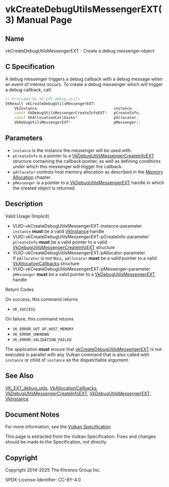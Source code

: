 # vkCreateDebugUtilsMessengerEXT(3) Manual Page

## Name

vkCreateDebugUtilsMessengerEXT - Create a debug messenger object



## [](#_c_specification)C Specification

A debug messenger triggers a debug callback with a debug message when an event of interest occurs. To create a debug messenger which will trigger a debug callback, call:

```c++
// Provided by VK_EXT_debug_utils
VkResult vkCreateDebugUtilsMessengerEXT(
    VkInstance                                  instance,
    const VkDebugUtilsMessengerCreateInfoEXT*   pCreateInfo,
    const VkAllocationCallbacks*                pAllocator,
    VkDebugUtilsMessengerEXT*                   pMessenger);
```

## [](#_parameters)Parameters

- `instance` is the instance the messenger will be used with.
- `pCreateInfo` is a pointer to a [VkDebugUtilsMessengerCreateInfoEXT](https://registry.khronos.org/vulkan/specs/latest/man/html/VkDebugUtilsMessengerCreateInfoEXT.html) structure containing the callback pointer, as well as defining conditions under which this messenger will trigger the callback.
- `pAllocator` controls host memory allocation as described in the [Memory Allocation](https://registry.khronos.org/vulkan/specs/latest/html/vkspec.html#memory-allocation) chapter.
- `pMessenger` is a pointer to a [VkDebugUtilsMessengerEXT](https://registry.khronos.org/vulkan/specs/latest/man/html/VkDebugUtilsMessengerEXT.html) handle in which the created object is returned.

## [](#_description)Description

Valid Usage (Implicit)

- [](#VUID-vkCreateDebugUtilsMessengerEXT-instance-parameter)VUID-vkCreateDebugUtilsMessengerEXT-instance-parameter  
  `instance` **must** be a valid [VkInstance](https://registry.khronos.org/vulkan/specs/latest/man/html/VkInstance.html) handle
- [](#VUID-vkCreateDebugUtilsMessengerEXT-pCreateInfo-parameter)VUID-vkCreateDebugUtilsMessengerEXT-pCreateInfo-parameter  
  `pCreateInfo` **must** be a valid pointer to a valid [VkDebugUtilsMessengerCreateInfoEXT](https://registry.khronos.org/vulkan/specs/latest/man/html/VkDebugUtilsMessengerCreateInfoEXT.html) structure
- [](#VUID-vkCreateDebugUtilsMessengerEXT-pAllocator-parameter)VUID-vkCreateDebugUtilsMessengerEXT-pAllocator-parameter  
  If `pAllocator` is not `NULL`, `pAllocator` **must** be a valid pointer to a valid [VkAllocationCallbacks](https://registry.khronos.org/vulkan/specs/latest/man/html/VkAllocationCallbacks.html) structure
- [](#VUID-vkCreateDebugUtilsMessengerEXT-pMessenger-parameter)VUID-vkCreateDebugUtilsMessengerEXT-pMessenger-parameter  
  `pMessenger` **must** be a valid pointer to a [VkDebugUtilsMessengerEXT](https://registry.khronos.org/vulkan/specs/latest/man/html/VkDebugUtilsMessengerEXT.html) handle

Return Codes

On success, this command returns

- `VK_SUCCESS`

On failure, this command returns

- `VK_ERROR_OUT_OF_HOST_MEMORY`
- `VK_ERROR_UNKNOWN`
- `VK_ERROR_VALIDATION_FAILED`

The application **must** ensure that [vkCreateDebugUtilsMessengerEXT](https://registry.khronos.org/vulkan/specs/latest/man/html/vkCreateDebugUtilsMessengerEXT.html) is not executed in parallel with any Vulkan command that is also called with `instance` or child of `instance` as the dispatchable argument.

## [](#_see_also)See Also

[VK\_EXT\_debug\_utils](https://registry.khronos.org/vulkan/specs/latest/man/html/VK_EXT_debug_utils.html), [VkAllocationCallbacks](https://registry.khronos.org/vulkan/specs/latest/man/html/VkAllocationCallbacks.html), [VkDebugUtilsMessengerCreateInfoEXT](https://registry.khronos.org/vulkan/specs/latest/man/html/VkDebugUtilsMessengerCreateInfoEXT.html), [VkDebugUtilsMessengerEXT](https://registry.khronos.org/vulkan/specs/latest/man/html/VkDebugUtilsMessengerEXT.html), [VkInstance](https://registry.khronos.org/vulkan/specs/latest/man/html/VkInstance.html)

## [](#_document_notes)Document Notes

For more information, see the [Vulkan Specification](https://registry.khronos.org/vulkan/specs/latest/html/vkspec.html#vkCreateDebugUtilsMessengerEXT)

This page is extracted from the Vulkan Specification. Fixes and changes should be made to the Specification, not directly.

## [](#_copyright)Copyright

Copyright 2014-2025 The Khronos Group Inc.

SPDX-License-Identifier: CC-BY-4.0